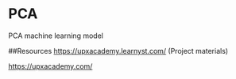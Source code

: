 # PCA
PCA machine learning model 

##Resources 
https://upxacademy.learnyst.com/ (Project materials)

https://upxacademy.com/
